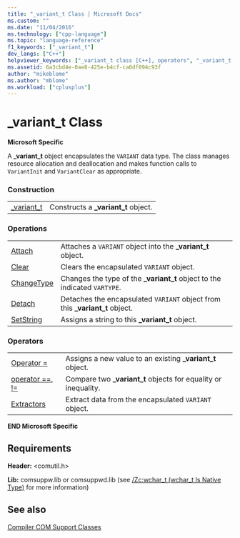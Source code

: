 ```yaml
---
title: "_variant_t Class | Microsoft Docs"
ms.custom: ""
ms.date: "11/04/2016"
ms.technology: ["cpp-language"]
ms.topic: "language-reference"
f1_keywords: ["_variant_t"]
dev_langs: ["C++"]
helpviewer_keywords: ["_variant_t class [C++], operators", "_variant_t class", "_variant_t class [C++], member functions", "VARIANT object", "VARIANT object [C++], COM encapsulation"]
ms.assetid: 6a3cbd4e-0ae8-425e-b4cf-ca0df894c93f
author: "mikeblome"
ms.author: "mblome"
ms.workload: ["cplusplus"]
---
```

# _variant_t Class
**Microsoft Specific**  
  
 A **_variant_t** object encapsulates the `VARIANT` data type. The class manages resource allocation and deallocation and makes function calls to `VariantInit` and `VariantClear` as appropriate.  
  
### Construction  
  
|||  
|-|-|  
|[_variant_t](../cpp/variant-t-variant-t.md)|Constructs a **_variant_t** object.|  
  
### Operations  
  
|||  
|-|-|  
|[Attach](../cpp/variant-t-attach.md)|Attaches a `VARIANT` object into the **_variant_t** object.|  
|[Clear](../cpp/variant-t-clear.md)|Clears the encapsulated `VARIANT` object.|  
|[ChangeType](../cpp/variant-t-changetype.md)|Changes the type of the **_variant_t** object to the indicated `VARTYPE`.|  
|[Detach](../cpp/variant-t-detach.md)|Detaches the encapsulated `VARIANT` object from this **_variant_t** object.|  
|[SetString](../cpp/variant-t-setstring.md)|Assigns a string to this **_variant_t** object.|  
  
### Operators  
  
|||  
|-|-|  
|[Operator =](../cpp/variant-t-operator-equal.md)|Assigns a new value to an existing **_variant_t** object.|  
|[operator ==, !=](../cpp/variant-t-relational-operators.md)|Compare two **_variant_t** objects for equality or inequality.|  
|[Extractors](../cpp/variant-t-extractors.md)|Extract data from the encapsulated `VARIANT` object.|  
  
**END Microsoft Specific**  
  
## Requirements  
 **Header:** \<comutil.h>  
  
 **Lib:** comsuppw.lib or comsuppwd.lib (see [/Zc:wchar_t (wchar_t Is Native Type)](../build/reference/zc-wchar-t-wchar-t-is-native-type.md) for more information)  
  
## See also  
 [Compiler COM Support Classes](../cpp/compiler-com-support-classes.md)